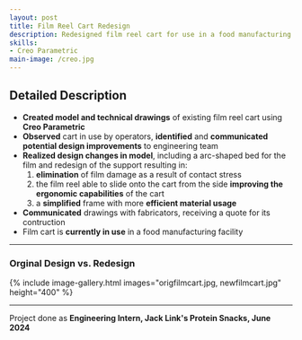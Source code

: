 ```yaml
---
layout: post
title: Film Reel Cart Redesign
description: Redesigned film reel cart for use in a food manufacturing facility.
skills: 
- Creo Parametric
main-image: /creo.jpg
---
```

## Detailed Description
- **Created model and technical drawings** of existing film reel cart using **Creo Parametric**
- **Observed** cart in use by operators, **identified** and **communicated potential design improvements** to engineering team
- **Realized design changes in model**, including a arc-shaped bed for the film and redesign of the support resulting in:
  1. **elimination** of film damage as a result of contact stress
  2. the film reel able to slide onto the cart from the side **improving the ergonomic capabilities** of the cart
  3. a **simplified** frame with more **efficient material usage**
- **Communicated** drawings with fabricators, receiving a quote for its contruction
- Film cart is **currently in use** in a food manufacturing facility

---

### Orginal Design vs. Redesign
{% include image-gallery.html images="origfilmcart.jpg, newfilmcart.jpg" height="400" %}

---

Project done as **Engineering Intern, Jack Link's Protein Snacks, June 2024**

